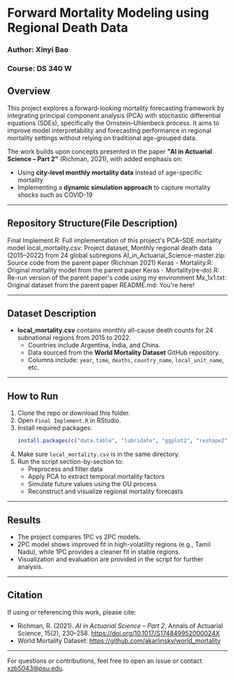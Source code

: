 # Forward Mortality Modeling using Regional Death Data  
### Author: Xinyi Bao  
### Course: DS 340 W

## Overview

This project explores a forward-looking mortality forecasting framework by integrating principal component analysis (PCA) with stochastic differential equations (SDEs), specifically the Ornstein–Uhlenbeck process. It aims to improve model interpretability and forecasting performance in regional mortality settings without relying on traditional age-grouped data.

The work builds upon concepts presented in the paper **"AI in Actuarial Science – Part 2"** (Richman, 2021), with added emphasis on:
- Using **city-level monthly mortality data** instead of age-specific mortality
- Implementing a **dynamic simulation approach** to capture mortality shocks such as COVID-19

---

## Repository Structure(File Description)
Final Implement.R: Full implementation of this project's PCA–SDE mortality model
local_mortality.csv: Project dataset, Monthly regional death data (2015–2022) from 24 global subregions
AI_in_Actuarial_Science-master.zip: Source code from the parent paper (Richman 2021)
Keras - Mortality.R: Original mortality model from the parent paper
Keras - Mortality(re-do).R: Re-run version of the parent paper's code using my environment
Mx_1x1.txt: Original dataset from the parent paper
README.md: You're here!


---

## Dataset Description

- **local_mortality.csv** contains monthly all-cause death counts for 24 subnational regions from 2015 to 2022.
  - Countries include Argentina, India, and China.
  - Data sourced from the **World Mortality Dataset** GitHub repository.
  - Columns include: `year`, `time`, `deaths`, `country_name`, `local_unit_name`, etc.

---

## How to Run

1. Clone the repo or download this folder.
2. Open `Final Implement.R` in RStudio.
3. Install required packages:
   ```r
   install.packages(c("data.table", "lubridate", "ggplot2", "reshape2", "dplyr"))
   ```
4. Make sure `local_mortality.csv` is in the same directory.
5. Run the script section-by-section to:
   - Preprocess and filter data
   - Apply PCA to extract temporal mortality factors
   - Simulate future values using the OU process
   - Reconstruct and visualize regional mortality forecasts

---

## Results

- The project compares 1PC vs 2PC models.
- 2PC model shows improved fit in high-volatility regions (e.g., Tamil Nadu), while 1PC provides a cleaner fit in stable regions.
- Visualization and evaluation are provided in the script for further analysis.

---

## Citation

If using or referencing this work, please cite:
- Richman, R. (2021). *AI in Actuarial Science – Part 2*, Annals of Actuarial Science, 15(2), 230–258. https://doi.org/10.1017/S174849952000024X
- World Mortality Dataset: https://github.com/akarlinsky/world_mortality

---

For questions or contributions, feel free to open an issue or contact xzb5043@psu.edu.

